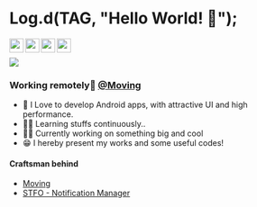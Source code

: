 # Log.d(TAG, "Hello World! 👋");
<p>
    <a href="https://www.linkedin.com/in/jaikeerthick/">
  <img align="left" width="25px" src="https://cdn4.iconfinder.com/data/icons/social-messaging-ui-color-shapes-2-free/128/social-linkedin-circle-512.png" />
</a>
<a href="https://www.instagram.com/jaikeerthick/">
  <img align="left" width="25px" src="https://assets.stickpng.com/images/580b57fcd9996e24bc43c521.png" />
</a>
<a href="https://github.com/jaikeerthick">
  <img align="left"  width="25px" src="https://cdn3.iconfinder.com/data/icons/inficons/512/github.png" />
</a>
<a href="mailto:jaikeerthick@gmail.com">
  <img align="left" width="25px" src="https://logodownload.org/wp-content/uploads/2018/03/gmail-logo-16.png" />
    </a>
  <br><br>
  
<img src="https://komarev.com/ghpvc/?username=jaikeerthick&color=brightgreen">
</p>

### Working remotely🏡 [@Moving](https://github.com/ElevatorHQ)

* 📲 I Love to develop Android apps, with attractive UI and high performance.<br/>
* 👶🏻 Learning stuffs continuously..<br>
* 👨‍💻 Currently working on something big and cool<br/>
* 😁 I hereby present my works and some useful codes!<br/>

#### Craftsman behind

- [Moving](https://play.google.com/store/apps/details?id=com.moving.future&hl=en_GB&gl=IN)
- [STFO - Notification Manager](https://play.google.com/store/apps/details?id=com.spacenos.labs.qsmart.privacy.notificationmanager&hl=en&gl=US)

